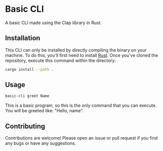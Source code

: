 # Basic CLI

A basic CLI made using the Clap library in Rust.

## Installation
This CLI can only be installed by directly compiling the binary on your machine. To do this, you'll first need to install [Rust](https://www.rust-lang.org/tools/install). Once you've cloned the repository, execute this command within the directory:

```bash
cargo install --path .
```

## Usage
```bash
basic-cli greet Name
```

This is a basic program, so this is the only command that you can execute. You will be greeted like: "Hello, name".

## Contributing
Contributions are welcome! Please open an issue or pull request if you find any bugs or have any suggestions.